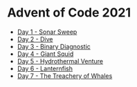 # Advent of Code 2021

-  [Day 1 - Sonar Sweep](./day01_SonarSweep.ipynb)  
-  [Day 2 - Dive](./day02_Dive.ipynb)  
-  [Day 3 - Binary Diagnostic](./day03_BinaryDiagnostic.ipynb)
-  [Day 4 - Giant Squid](./day04_GiantSquid.ipynb)
-  [Day 5 - Hydrothermal Venture](./day05_HydrothermalVenture.ipynb)
-  [Day 6 - Lanternfish](./day06_Lanternfish.ipynb)
-  [Day 7 - The Treachery of Whales](./day07_WhalesTreachery.ipynb)

```python

```
